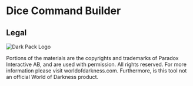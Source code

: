 # Dice Command Builder

## Legal
![Dark Pack Logo](https://s3-eu-north-1.amazonaws.com/pdx-campaign-wp-data/uploads/sites/10/2020/06/11090047/darkpack_tranparent_logo.png)

Portions of the materials are the copyrights and trademarks of Paradox Interactive AB, and are used with permission. All rights reserved. For more information please visit worldofdarkness.com. 
Furthermore, is this tool not an official World of Darkness product.  